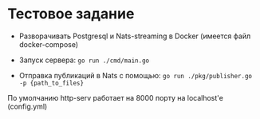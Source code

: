 # Тестовое задание

* Разворачивать Postgresql и Nats-streaming в Docker (имеется файл docker-compose)

* Запуск сервера: `go run ./cmd/main.go`
* Отправка публикаций в Nats с помощью: `go run ./pkg/publisher.go -p {path_to_files}`

По умолчанию http-serv работает на 8000 порту на localhost'e (config.yml)

